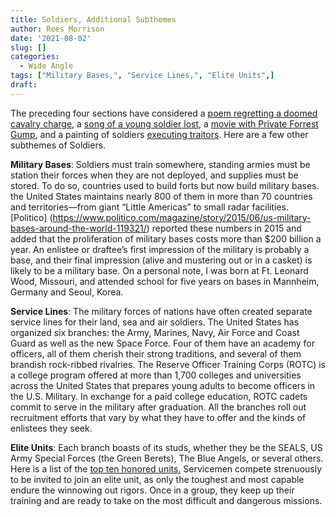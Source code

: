 ```yaml
---
title: Soldiers, Additional Subthemes
author: Rees Morrison
date: '2021-08-02'
slug: []
categories:
  - Wide Angle
tags: ["Military Bases,", "Service Lines,", "Elite Units",]
draft:
---
```


The preceding four sections have considered a [poem regretting a doomed cavalry charge](Charge), a [song of a young soldier lost](Chicks), a [movie with Private Forrest Gump](Gump), and a painting of soldiers [executing traitors](Manet).  Here are a few other subthemes of Soldiers.

<!--more-->

**Military Bases**: Soldiers must train somewhere, standing armies must be station their forces when they are not deployed, and supplies must be stored.  To do so, countries used to build forts but now build military bases.  the United States maintains nearly 800 of them in more than 70 countries and territories—from giant “Little Americas” to small radar facilities. [Politico] (https://www.politico.com/magazine/story/2015/06/us-military-bases-around-the-world-119321/) reported these numbers in 2015 and added that the proliferation of military bases costs more than $200 billion a year.  An enlistee or draftee’s first impression of the military is probably a base, and their final impression (alive and mustering out or in a casket) is likely to be a military base.  On a personal note, I was born at Ft. Leonard Wood, Missouri, and attended school for five years on bases in Mannheim, Germany and Seoul, Korea.  

**Service Lines**: The military forces of nations have often created separate service lines for their land, sea and air soldiers.   The United States has organized six branches: the Army, Marines, Navy, Air Force and Coast Guard as well as the new Space Force.  Four of them have an academy for officers, all of them cherish their strong traditions, and several of them brandish rock-ribbed rivalries.  The Reserve Officer Training Corps (ROTC) is a college program offered at more than 1,700 colleges and universities across the United States that prepares young adults to become officers in the U.S. Military.  In exchange for a paid college education, ROTC cadets commit to serve in the military after graduation.  All the branches roll out recruitment efforts that vary by what they have to offer and the kinds of enlistees they seek.   

**Elite Units**:  Each branch boasts of its studs, whether they be the SEALS, US Army Special Forces (the Green Berets), The Blue Angels, or several others.  Here is a list of the [top ten honored units.](https://special-ops.org/the-most-elite-military-units-in-the-united-states/)  Servicemen compete strenuously to be invited to join an elite unit, as only the toughest and most capable endure the winnowing out rigors.  Once in a group, they keep up their training and are ready to take on the most difficult and dangerous missions.
